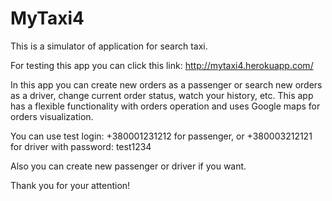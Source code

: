 # MyTaxi4
This is a simulator of application for search taxi.

For testing this app you can click this link: http://mytaxi4.herokuapp.com/

In this app you can create new orders as a passenger or search new orders as a driver, change current order status, watch your history, etc. This app has a flexible functionality with orders operation and uses Google maps for orders visualization.

You can use test login:
+380001231212 for passenger, or
+380003212121 for driver
with password: test1234

Also you can create new passenger or driver if you want.

Thank you for your attention!
